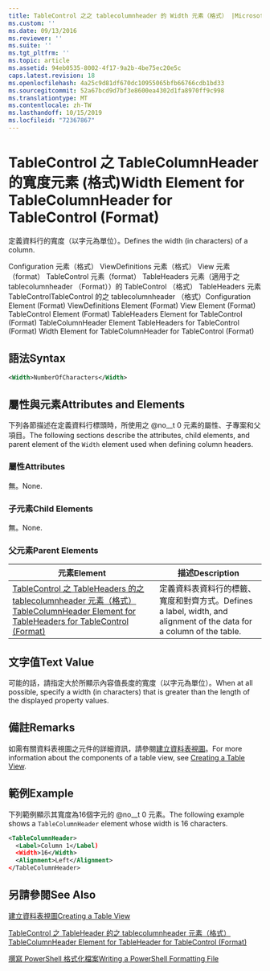 ```yaml
---
title: TableControl 之之 tablecolumnheader 的 Width 元素（格式） |Microsoft Docs
ms.custom: ''
ms.date: 09/13/2016
ms.reviewer: ''
ms.suite: ''
ms.tgt_pltfrm: ''
ms.topic: article
ms.assetid: 94eb0535-8002-4f17-9a2b-4be75ec20e5c
caps.latest.revision: 18
ms.openlocfilehash: 4a25c9d81df670dc10955065bfb66766cdb1bd33
ms.sourcegitcommit: 52a67bcd9d7bf3e8600ea4302d1fa8970ff9c998
ms.translationtype: MT
ms.contentlocale: zh-TW
ms.lasthandoff: 10/15/2019
ms.locfileid: "72367867"
---
```

# <a name="width-element-for-tablecolumnheader-for-tablecontrol-format"></a><span data-ttu-id="e9383-102">TableControl 之 TableColumnHeader 的寬度元素 (格式)</span><span class="sxs-lookup"><span data-stu-id="e9383-102">Width Element for TableColumnHeader for TableControl (Format)</span></span>

<span data-ttu-id="e9383-103">定義資料行的寬度（以字元為單位）。</span><span class="sxs-lookup"><span data-stu-id="e9383-103">Defines the width (in characters) of a column.</span></span>

<span data-ttu-id="e9383-104">Configuration 元素（格式） ViewDefinitions 元素（格式） View 元素（format） TableControl 元素（format） TableHeaders 元素（適用于之 tablecolumnheader （Format））的 TableControl （格式） TableHeaders 元素 TableControlTableControl 的之 tablecolumnheader （格式）</span><span class="sxs-lookup"><span data-stu-id="e9383-104">Configuration Element (Format) ViewDefinitions Element (Format) View Element (Format) TableControl Element (Format) TableHeaders Element for TableControl (Format) TableColumnHeader Element TableHeaders for TableControl (Format) Width Element for TableColumnHeader for TableControl (Format)</span></span>

## <a name="syntax"></a><span data-ttu-id="e9383-105">語法</span><span class="sxs-lookup"><span data-stu-id="e9383-105">Syntax</span></span>

```xml
<Width>NumberOfCharacters</Width>
```

## <a name="attributes-and-elements"></a><span data-ttu-id="e9383-106">屬性與元素</span><span class="sxs-lookup"><span data-stu-id="e9383-106">Attributes and Elements</span></span>

<span data-ttu-id="e9383-107">下列各節描述在定義資料行標頭時，所使用之 @no__t 0 元素的屬性、子專案和父項目。</span><span class="sxs-lookup"><span data-stu-id="e9383-107">The following sections describe the attributes, child elements, and parent element of the `Width` element used when defining column headers.</span></span>

### <a name="attributes"></a><span data-ttu-id="e9383-108">屬性</span><span class="sxs-lookup"><span data-stu-id="e9383-108">Attributes</span></span>

<span data-ttu-id="e9383-109">無。</span><span class="sxs-lookup"><span data-stu-id="e9383-109">None.</span></span>

### <a name="child-elements"></a><span data-ttu-id="e9383-110">子元素</span><span class="sxs-lookup"><span data-stu-id="e9383-110">Child Elements</span></span>

<span data-ttu-id="e9383-111">無。</span><span class="sxs-lookup"><span data-stu-id="e9383-111">None.</span></span>

### <a name="parent-elements"></a><span data-ttu-id="e9383-112">父元素</span><span class="sxs-lookup"><span data-stu-id="e9383-112">Parent Elements</span></span>

|<span data-ttu-id="e9383-113">元素</span><span class="sxs-lookup"><span data-stu-id="e9383-113">Element</span></span>|<span data-ttu-id="e9383-114">描述</span><span class="sxs-lookup"><span data-stu-id="e9383-114">Description</span></span>|
|-------------|-----------------|
|[<span data-ttu-id="e9383-115">TableControl 之 TableHeaders 的之 tablecolumnheader 元素（格式）</span><span class="sxs-lookup"><span data-stu-id="e9383-115">TableColumnHeader Element for TableHeaders for TableControl (Format)</span></span>](./tablecolumnheader-element-format.md)|<span data-ttu-id="e9383-116">定義資料表資料行的標籤、寬度和對齊方式。</span><span class="sxs-lookup"><span data-stu-id="e9383-116">Defines a label, width, and alignment of the data for a column of the table.</span></span>|

## <a name="text-value"></a><span data-ttu-id="e9383-117">文字值</span><span class="sxs-lookup"><span data-stu-id="e9383-117">Text Value</span></span>

<span data-ttu-id="e9383-118">可能的話，請指定大於所顯示內容值長度的寬度（以字元為單位）。</span><span class="sxs-lookup"><span data-stu-id="e9383-118">When at all possible, specify a width (in characters) that is greater than the length of the displayed property values.</span></span>

## <a name="remarks"></a><span data-ttu-id="e9383-119">備註</span><span class="sxs-lookup"><span data-stu-id="e9383-119">Remarks</span></span>

<span data-ttu-id="e9383-120">如需有關資料表視圖之元件的詳細資訊，請參閱[建立資料表視圖](./creating-a-table-view.md)。</span><span class="sxs-lookup"><span data-stu-id="e9383-120">For more information about the components of a table view, see [Creating a Table View](./creating-a-table-view.md).</span></span>

## <a name="example"></a><span data-ttu-id="e9383-121">範例</span><span class="sxs-lookup"><span data-stu-id="e9383-121">Example</span></span>

<span data-ttu-id="e9383-122">下列範例顯示其寬度為16個字元的 @no__t 0 元素。</span><span class="sxs-lookup"><span data-stu-id="e9383-122">The following example shows a `TableColumnHeader` element whose width is 16 characters.</span></span>

```xml
<TableColumnHeader>
  <Label>Column 1</Label)
  <Width>16</Width>
  <Alignment>Left</Alignment>
</TableColumnHeader>
```

## <a name="see-also"></a><span data-ttu-id="e9383-123">另請參閱</span><span class="sxs-lookup"><span data-stu-id="e9383-123">See Also</span></span>

[<span data-ttu-id="e9383-124">建立資料表視圖</span><span class="sxs-lookup"><span data-stu-id="e9383-124">Creating a Table View</span></span>](./creating-a-table-view.md)

[<span data-ttu-id="e9383-125">TableControl 之 TableHeader 的之 tablecolumnheader 元素（格式）</span><span class="sxs-lookup"><span data-stu-id="e9383-125">TableColumnHeader Element for TableHeader for TableControl (Format)</span></span>](./tablecolumnheader-element-format.md)

[<span data-ttu-id="e9383-126">撰寫 PowerShell 格式化檔案</span><span class="sxs-lookup"><span data-stu-id="e9383-126">Writing a PowerShell Formatting File</span></span>](./writing-a-powershell-formatting-file.md)
